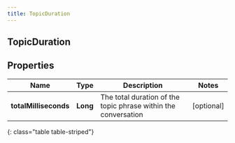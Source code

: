 ```yaml
---
title: TopicDuration
---
```

## TopicDuration


## Properties

| Name | Type | Description | Notes |
| ------------ | ------------- | ------------- | ------------- |
| **totalMilliseconds** | <!----><!---->**Long**<!----> | The total duration of the topic phrase within the conversation |  [optional] |
{: class="table table-striped"}



